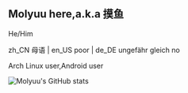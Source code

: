 ## Molyuu here,a.k.a 摸鱼
He/Him

zh_CN 母语 | en_US poor | de_DE ungefähr gleich no

Arch Linux user,Android user

![Molyuu's GitHub stats](https://github-readme-stats.vercel.app/api?username=Molyuu)
